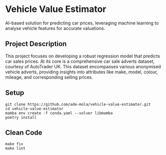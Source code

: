 # Vehicle Value Estimator
AI-based solution for predicting car prices, leveraging machine learning to analyse vehicle features for accurate valuations.

## Project Description
This project focuses on developing a robust regression model that predicts car sales prices. At its core is a comprehensive car sale adverts dataset, courtesy of AutoTrader UK. This dataset encompasses various anonymised vehicle adverts, providing insights into attributes like make, model, colour, mileage, and corresponding selling prices.

## Setup
```
git clone https://github.com/ade-mola/vehicle-value-estimator.git
cd vehicle-value-estimator
mamba env create -f conda.yaml --solver libmamba
poetry install
```

## Clean Code
```
make fix
make lint
```